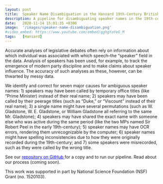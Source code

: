 ```yaml
---
layout: post
title:  Speaker Name Disambiguation in the Hansard 19th-Century British Parliamentary Debates
description: A pipeline for disambiguating speaker names in the 19th-century British Parliamentary debates. This project was supported by National Science Foundation (NSF) Grant (no. 1520103).
date:   2020-11-14 15:01:35 +0300
image:  '/images/speaker-name-disambiguation.png'
#video_embed: https://www.youtube.com/embed/gghgYaYeG_M
tags:   [Hansard]
---
```

Accurate analyses of legislative debates often rely on information about which individual was associated with which speech–the “speaker” field in the data. Analysis of speakers has been used, for example, to track the emergence of modern party discipline and to make claims about speaker influence. The accuracy of such analyses as these, however, can be thwarted by messy data.

We identify and correct for seven major causes for ambiguous speaker names: 1) speakers may have been called by temporary office titles (like “Prime Minister) instead of their real name; 2) speakers may have been called by their peerage titles (such as “Duke,” or “Viscount” instead of their real name); 3) a single name might have several permutations (such as W. Gladstone, W. E. Gladstone, or William Gladstone all referring to the same Mr. Gladstone); 4) speakers may have shared the exact name with someone else who was active during the same period (like the two MPs named Sir Robert Peel in the early 19th-century); 5) speaker names may have OCR errors, rendering them unrecognizable by the computer; 6) speaker names might have spelling inconsistencies due to how they were originally recorded during the 19th-century; and 7) some speakers were misrecorded, such as they were called by the wrong title.

See our <a href="https://github.com/stephbuon/hansard-speakers" style="color: blue"> repository on GitHub </a> for a copy and to run our pipeline. Read about our process (coming soon).  

This work was supported in part by National Science Foundation (NSF) Grant (no. 1520103). 
